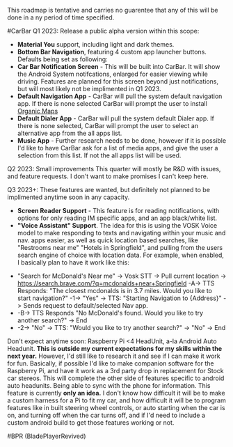 This roadmap is tentative and carries no guarentee that any of this will be done in a ny period of time specified.

#CarBar
Q1 2023: Release a public alpha version within this scope:
* **Material You** support, including light and dark themes.
* **Bottom Bar Navigation**, featuring 4 custom app launcher buttons. Defaults being set as following:
* **Car Bar Notification Screen** - This will be built into CarBar. It will show the Android System notifcations, enlarged for easier viewing while driving. Features are planned for this screen beyond just notifications, but will most likely not be implimented in Q1 2023.
* **Default Navigation App** - CarBar will pull the system default navigation app. If there is none selected CarBar will prompt the user to install [Organic Maps](https://github.com/organicmaps/organicmaps)
* **Default Dialer App** - CarBar will pull the system default Dialer app. If there is none selected, CarBar will prompt the user to select an alternative app from the all apps list.
* **Music App** - Further research needs to be done, however if it is possible I'd like to have CarBar ask for a list of media apps, and give the user a selection from this list. If not the all apps list will be used.

Q2 2023: Small improvements
This quarter will mostly be R&D with issues, and feature requests. I don't want to make promises I can't keep here.

Q3 2023+: These features are wanted, but definitely not planned to be implimented anytime soon in any capacity.
* **Screen Reader Support** - This feature is for reading notifications, with options for only reading IM specific apps, and an app black/white list.
* **"Voice Assistant" Support**. The idea for this is using the VOSK Voice model to make responding to texts and navigating within your music and nav. apps easier, as well as quick location based searches, like "Restrooms near me" "Hotels in Springfield", and pulling from the users search engine of choice with location data. For example, when enabled, I basically plan to have it work like this:
- "Search for McDonald's Near me" -> Vosk STT -> Pull current location -> https://search.brave.com/?q=mcdonalds+near+Springfield -A-> TTS Responds: "The closest mcdonalds is in 3.7 miles. Would you like to start navigation?" -1-> "Yes" -> TTS: "Starting Navigation to {Address}" -> Sends request to default/selected Nav app.
- -B-> TTS Responds "No McDonald's found. Would you like to try another search?" -> End
- -2-> "No" -> TTS: "Would you like to try another search?" -> "No" -> End

Don't expect anytime soon: Raspberry Pi <4 HeadUnit, a-la Android Auto Headunit.
**This is outside my current expectations for my skills within the next year.** However, I'd still like to research it and see if I can make it work for fun. Basically, if possible I'd like to make companion software for the Raspberry Pi, and have it work as a 3rd party drop in replacement for Stock car stereos. This will complete the other side of features specific to android auto headunits. Being able to sync with the phone for information. This feature is currently **only an idea.** I don't know how difficult it will be to make a custom harness for a Pi to fit my car, and how difficult it will be to program features like in built steering wheel controls, or auto starting when the car is on, and turning off when the car turns off, and if I'd need to include a custom android build to get those features working or not. 

#BPR (BladePlayerRevived)


